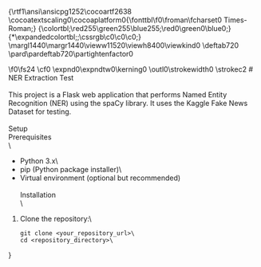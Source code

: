 {\rtf1\ansi\ansicpg1252\cocoartf2638
\cocoatextscaling0\cocoaplatform0{\fonttbl\f0\froman\fcharset0 Times-Roman;}
{\colortbl;\red255\green255\blue255;\red0\green0\blue0;}
{\*\expandedcolortbl;;\cssrgb\c0\c0\c0;}
\margl1440\margr1440\vieww11520\viewh8400\viewkind0
\deftab720
\pard\pardeftab720\partightenfactor0

\f0\fs24 \cf0 \expnd0\expndtw0\kerning0
\outl0\strokewidth0 \strokec2 # NER Extraction Test\
\
This project is a Flask web application that performs Named Entity Recognition (NER) using the spaCy library. It uses the Kaggle Fake News Dataset for testing.\
\
Setup\
Prerequisites\
\
- Python 3.x\
- pip (Python package installer)\
- Virtual environment (optional but recommended)\
\
Installation\
\
1. Clone the repository:\
   ```bash\
   git clone <your_repository_url>\
   cd <repository_directory>\
}